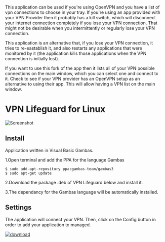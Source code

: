 This application can be used if you're using OpenVPN and you have a list of vpn connections to choose in your tray.
If you're using an app provided with your VPN Provider then it probably has a kill switch, which will disconnect your
internet connection completely if you lose your VPN connection. That might not be desirable when you intermittently or
regularly lose your VPN connection.

This application is an alternative that, if you lose your VPN connection, it tries to re-eastablish it, and also restarts
any applications that were monitored by it (the application kills those applications when the VPN connection is initially lost).

If you want to use this fork of the app then it lists all of your VPN possible connections on the main window, which you can
select one and connect to it. Check to see if your VPN provider has an OpenVPN setup as an alternative to using their app. 
This will allow having a VPN list on the main window.

# VPN Lifeguard for Linux

![Screenshot](https://raw.github.com/t753/VPN-Lifeguard/master/Linux/1.0.4/VPN_Lifeguard_for_Linux.pn)

## Install

Application written in Visual Basic Gambas. 

1.Open terminal and add the PPA for the language Gambas

    $ sudo add-apt-repository ppa:gambas-team/gambas3
    $ sudo apt-get update 
  
2.Download the package .deb of VPN Lifeguard below and install it.

3.The dependancy for the Gambas language will be automatically installed.


## Settings

The application will connect your VPN. Then, click on the Config button in order to add your application to managed.

[![download][2]][1]

  [1]: https://github.com/Philippe734/VPN-Lifeguard/raw/master/Linux/1.0.4/Setup_VPNLifeguard_for_Ubuntu.deb
  [2]: https://cloud.githubusercontent.com/assets/24923693/21723900/7fdda69e-d432-11e6-8ab1-87dd79f36fe5.gif
